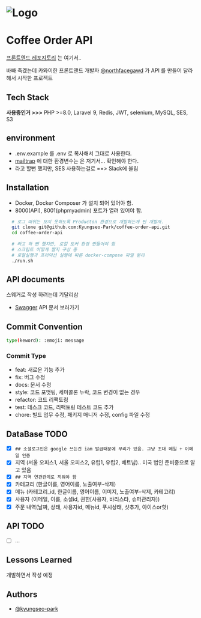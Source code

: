 # ![Logo](https://www.dnsevercorp.com/assets/images/dnsever-logo.svg)

# Coffee Order API

[프론트엔드 레포지토리](https://github.com/northfacegawd/coffee-order) 는 여기서..

바빠 죽겠는데 카와이한 프론트앤드 개발자 [@northfacegawd](https://www.github.com/northfacegawd) 가 API 를 만들어 달라 해서 시작한 프로젝트

## Tech Stack

**사용중인거 >>>** PHP >=8.0, Laravel 9, Redis, JWT, selenium, MySQL, SES, S3

## environment

- .env.example 를 .env 로 복사해서 그대로 사용한다.
- [mailtrap](https://mailtrap.io/inboxes/754954/messages) 에 대한 환경변수는 은 저기서... 확인해야 한다. 
- 라고 할뻔 했지만, SES 사용하는걸로 ==> Slack에 올림

## Installation

- Docker, Docker Composer 가 설치 되어 있어야 함.
- 8000(API), 8001(phpmyadmin) 포트가 열려 있어야 함.

```bash
  # 로그 따위는 보지 못하도록 Producton 환경으로 개발하는게 찐 개발자. 
  git clone git@github.com:Kyungseo-Park/coffee-order-api.git
  cd coffee-order-api
  
  # 라고 하 뻔 했지만, 로컬 도커 환경 만들어야 함 
  # 스크립트 어떻게 짤지 구상 중    
  # 로컬실행과 프러덕션 실행에 따른 docker-compose 파일 분리 
  ./run.sh 
```

## API documents

스웨거로 작성 하려는데 기달리삼

- [Swagger](https://coffee-order-api.kkyungvelyy.com) API 문서 보러가기 

## Commit Convention

```bash
type(keword): :emoji: message  
```

### Commit Type

- feat: 새로운 기능 추가
- fix: 버그 수정
- docs: 문서 수정
- style: 코드 포맷팅, 세미콜론 누락, 코드 변경이 없는 경우
- refactor: 코드 리팩토링
- test: 테스크 코드, 리팩토링 테스트 코드 추가
- chore: 빌드 업무 수정, 패키지 매니저 수정, config 파일 수정

## DataBase TODO

- [x] `## 소셜로그인은 google 쓰는건 iam 발급때문에 무리가 있음. 그냥 초대 메일 + 이메일 인증`
- [x] 지역 (서울 오피스1, 서울 오피스2, 유럽1, 유럽2, 베트남).. 미국 법인 준비중으로 알고 있음
- [x] `## 지역 연관관계로 끼워야 함`
- [x] 카테고리 (한글이름, 영어이름, 노출여부-삭제)
- [x] 메뉴 (카테고리_id, 한글이름, 영어이름, 이미지, 노출여부-삭제, 카테고리)
- [x] 사용자 (이메일, 이름, 소셜id, 권한[사용자, 바리스타, 슈퍼관리자])
- [x] 주문 내역(날짜, 상태, 사용자id, 메뉴id, 푸시상태, 샷추가, 아이스or핫)

## API TODO

- [ ] ...

## Lessons Learned

개발하면서 작성 예정

## Authors

- [@kyungseo-park](https://www.github.com/kyungseo-park)

